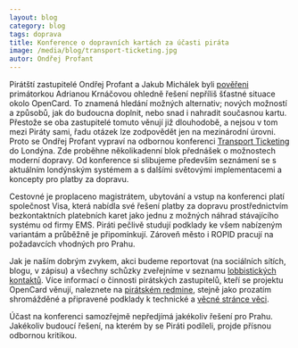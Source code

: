 ```yaml
---
layout: blog
category: blog
tags: doprava
title: Konference o dopravních kartách za účasti piráta
image: /media/blog/transport-ticketing.jpg 
autor: Ondřej Profant
---
```


Pirátští zastupitelé Ondřej Profant a Jakub Michálek byli [pověřeni][povereni] primátorkou Adrianou Krnáčovou ohledně řešení nepříliš šťastné situace okolo OpenCard. To znamená hledání možných alternativ; nových možností a způsobů, jak do budoucna doplnit, nebo snad i nahradit současnou kartu. Přestože se oba zastupitelé tomuto věnují již dlouhodobě, a nejsou v tom mezi Piráty sami, řadu otázek lze zodpovědět jen na mezinárodní úrovni. Proto se Ondřej Profant vypraví na odbornou konferenci [Transport Ticketing](http://www.transport-ticketing.com) do Londýna. Zde proběhne několikadenní blok přednášek o možnostech moderní dopravy. Od konference si slibujeme především seznámení se s aktuálním londýnským systémem a s dalšími světovými implementacemi a koncepty pro platby za dopravu.

Cestovné je proplaceno magistrátem, ubytování a vstup na konferenci platí společnost Visa, která nabídla své řešení platby za dopravu prostřednictvím bezkontaktních platebních karet jako jednu z možných náhrad stávajícího systému od firmy EMS. Piráti pečlivě studují podklady ke všem nabízeným variantám a průběžně je připomínkují. Zároveň město i ROPID pracují na požadavcích vhodných pro Prahu.

Jak je naším dobrým zvykem, akci budeme reportovat (na sociálních sítích, blogu, v zápisu) a všechny schůzky zveřejníme v seznamu [lobbistických kontaktů][schuzky]. Více informací o činnosti pirátských zastupitelů, kteří se projektu OpenCard věnují, naleznete na [pirátském redmine][octask], stejně jako prozatím shromážděné a připravené podklady k technické a [věcné stránce věci][ocpodklady].

Účast na konferenci samozřejmě nepředjímá jakékoliv řešení pro Prahu. Jakékoliv budoucí řešení, na kterém by se Piráti podíleli, projde přísnou odbornou kritikou.

[povereni]: https://github.com/pirati-cz/KlubPraha/blob/master/odmeny/2014/12/ondra/scan.pdf?raw=true
[schuzky]: https://redmine.pirati.cz/projects/praha/issues?query_id=13
[octask]: https://redmine.pirati.cz/issues/108 
[ocpodklady]: https://redmine.pirati.cz/issues/211 
